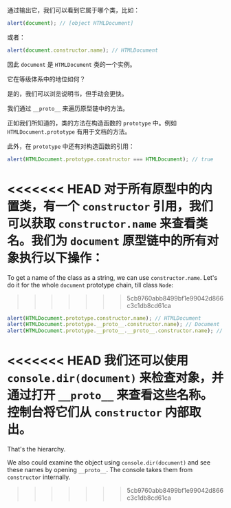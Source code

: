 
通过输出它，我们可以看到它属于哪个类，比如：

```js run
alert(document); // [object HTMLDocument]
```

或者：

```js run
alert(document.constructor.name); // HTMLDocument
```

因此 `document` 是 `HTMLDocument` 类的一个实例。

它在等级体系中的地位如何？ 

是的，我们可以浏览说明书，但手动会更快。

我们通过 `__proto__` 来遍历原型链中的方法。

正如我们所知道的，类的方法在构造函数的 `prototype` 中。例如 `HTMLDocument.prototype` 有用于文档的方法。

此外，在 `prototype` 中还有对构造函数的引用：

```js run
alert(HTMLDocument.prototype.constructor === HTMLDocument); // true
```

<<<<<<< HEAD
对于所有原型中的内置类，有一个 `constructor` 引用，我们可以获取 `constructor.name` 来查看类名。我们为 `document` 原型链中的所有对象执行以下操作：
=======
To get a name of the class as a string, we can use `constructor.name`. Let's do it for the whole `document` prototype chain, till class `Node`:
>>>>>>> 5cb9760abb8499bf1e99042d866c3c1db8cd61ca

```js run
alert(HTMLDocument.prototype.constructor.name); // HTMLDocument
alert(HTMLDocument.prototype.__proto__.constructor.name); // Document
alert(HTMLDocument.prototype.__proto__.__proto__.constructor.name); // Node
```

<<<<<<< HEAD
我们还可以使用 `console.dir(document)` 来检查对象，并通过打开 `__proto__` 来查看这些名称。控制台将它们从 `constructor` 内部取出。
=======
That's the hierarchy.

We also could examine the object using `console.dir(document)` and see these names by opening `__proto__`. The console takes them from `constructor` internally.
>>>>>>> 5cb9760abb8499bf1e99042d866c3c1db8cd61ca
